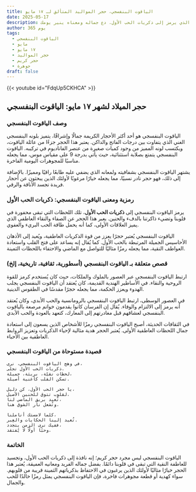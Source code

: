 ```yaml
---
title: الياقوت البنفسجي، حجر المواليد المتألق لـ ١٧ مايو
date: 2025-05-17
description: اشعر بأهمية الياقوت البنفسجي، حجر المواليد لـ ١٧ مايو الذي يرمز إلى ذكريات الحب الأول. دع جماله ومعناه ينير يومك.
author: 365 يوم
tags:
  - الياقوت البنفسجي
  - مايو
  - ١٧ مايو
  - حجر المواليد
  - حجر كريم
  - جوهرة
draft: false
---
```


{{< youtube id="FdqUp5CKHCA" >}}

## حجر الميلاد لشهر ١٧ مايو: الياقوت البنفسجي

### وصف الياقوت البنفسجي

الياقوت البنفسجي هو أحد أكثر الأحجار الكريمة جمالًا وإشراقًا، يتميز بلونه البنفسجي الغني الذي يتفاوت بين درجات الفاتح والداكن. يعتبر هذا الحجر جزءًا من عائلة الياقوت، ويكتسب لونه المميز من وجود كميات صغيرة من عنصر الفاناديوم في تركيبه. الياقوت البنفسجي يتمتع بصلابة استثنائية، حيث يأتي بدرجة 9 على مقياس موس، مما يجعله مناسبًا للمجوهرات اليومية الفاخرة.

يشتهر الياقوت البنفسجي بشفافيته ولمعانه الذي يضفي عليه طابعًا راقيًا ومميزًا. بالإضافة إلى ذلك، فهو حجر نادر نسبيًا، مما يجعله خيارًا مرغوبًا لأولئك الذين يبحثون عن أحجار فريدة تجسد الأناقة والرقي.

### رمزية ومعنى الياقوت البنفسجي: ذكريات الحب الأول

يرمز الياقوت البنفسجي إلى **ذكريات الحب الأول**، تلك اللحظات التي تبقى محفورة في قلوبنا وتضيء ذاكرتنا بالدفء والحنين. يعبر هذا الحجر عن الصفاء والنقاء العاطفي الذي يميز العلاقات الأولى، كما أنه يحمل طاقة الحب البريء والعفوي.

الياقوت البنفسجي يُعتبر حجرًا يعزز من قوة الذكريات العاطفية، ويُعيد إلى الأذهان الأحاسيس الجميلة المرتبطة بالحب الأول. كما يُقال إنه يساعد على فتح القلب واستعادة العواطف النقية، مما يجعله رمزًا مثاليًا للتواصل مع الماضي والاحتفاء باللحظات الثمينة.

### قصص متعلقة بـ الياقوت البنفسجي (أسطورية، ثقافية، تاريخية، إلخ)

ارتبط الياقوت البنفسجي عبر العصور بالملوك والملكات، حيث كان يُستخدم كرمز للقوة الروحية والنقاء. في الأساطير الهندية القديمة، كان يُعتقد أن الياقوت البنفسجي يجلب الهدوء ويعزز الحكمة، مما يجعله حجرًا مقدسًا في الطقوس الدينية.

في العصور الوسطى، ارتبط الياقوت البنفسجي بالرومانسية والحب الأبدي، وكان يُعتقد أنه يرمز إلى الالتزام والوفاء. يُقال إن الفرسان كانوا يقدمون خواتم مرصعة بالياقوت البنفسجي لعشاقهم قبل مغادرتهم إلى المعارك، كتعهد بالعودة والحب الأبدي.

في الثقافات الحديثة، أصبح الياقوت البنفسجي رمزًا للأشخاص الذين يسعون إلى استعادة جمال اللحظات العاطفية الأولى. يُعتبر الحجر هدية مثالية لإحياء الذكريات وتعزيز الروابط العاطفية بين الأحباء.

### قصيدة مستوحاة من الياقوت البنفسجي

```
في وهج الياقوت البنفسجي، نرى،  
ذكريات الحب الأول تجلى.  
لحظات نقيّة، بريئة، جميلة،  
تسكن القلب كأغنية أصيلة.

يا حجر الحب الأول، كن دليل،  
لقلوب تتوق للحنين الأصيل.  
تُعيد بريق الماضي لنا،  
وتُشعل نار الشوق هنا.

كلما لامستك أناملنا،  
تُعيد إلينا الحكايات والعِبر.  
ففيك نرى الزمن يتجدد،  
وحبًا أولًا لا يُفتقد.
```

### الخاتمة

الياقوت البنفسجي ليس مجرد حجر كريم؛ إنه نافذة إلى ذكريات الحب الأول، وتجسيد للعاطفة النقية التي تبقى في قلوبنا دائمًا. بفضل جماله الفريد ومعانيه العميقة، يُعتبر هذا الحجر خيارًا مثاليًا لأولئك الذين يرغبون في الاحتفاظ بذكرياتهم الثمينة قريبة من قلوبهم. سواء كهدية أو قطعة مجوهرات فاخرة، فإن الياقوت البنفسجي يمثل رمزًا خالدًا للحب والجمال.